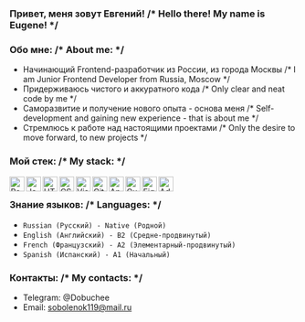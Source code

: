 ### Привет, меня зовут Евгений! /* Hello there! My name is Eugene! */
### Обо мне: /* About me: */
* Начинающий Frontend-разработчик из России, из города Москвы /* I am Junior Frontend Developer from Russia, Moscow */
* Придерживаюсь чистого и аккуратного кода /* Only clear and neat code by me */
* Саморазвитие и получение нового опыта - основа меня /* Self-development and gaining new experience - that is about me */
* Стремлюсь к работе над настоящими проектами /* Only the desire to move forward, to new projects */
### Мой стек: /* My stack: */
<p>
  <a href="https://reactjs.org/" title="React">
    <img align="left" src="https://github.com/get-icon/geticon/raw/master/icons/react.svg" alt="React" width="26px" height="26px"/>
  </a>
  
  <a href="https://developer.mozilla.org/en-US/docs/Web/JavaScript" title="JavaScript">
    <img align="left" src="https://github.com/get-icon/geticon/raw/master/icons/javascript.svg" alt="JavaScript" width="26px" height="26px"/>
  </a>
  
  <a href="https://www.w3.org/TR/html5/" title="HTML5">
    <img align="left" src="https://github.com/get-icon/geticon/raw/master/icons/html-5.svg" alt="HTML5" width="26px" height="26px"/>
  </a>
  
  <a href="https://www.w3.org/TR/CSS/" title="CSS3">
    <img align="left" src="https://github.com/get-icon/geticon/raw/master/icons/css-3.svg" alt="CSS3" width="26px" height="26px"/>
  </a>
  
  <a href="https://code.visualstudio.com/" title="Visual Studio Code">
    <img align="left" src="https://github.com/get-icon/geticon/raw/master/icons/visual-studio-code.svg" alt="Visual Studio Code" width="26px" height="26px"/>
  </a>
  
  <a href="https://git-scm.com/" title="Git">
    <img align="left" src="https://github.com/get-icon/geticon/raw/master/icons/git-icon.svg" alt="Git" width="26px" height="26px"/>
  </a>
  
  <a href="https://angular.io/" title="Angular">
    <img align="left" src="https://github.com/get-icon/geticon/raw/master/icons/angular-icon.svg" alt="Angular" width="26px" height="26px"/>
  </a>
  
  <a href="https://gulpjs.com/" title="Gulp">
    <img align="left" src="https://github.com/get-icon/geticon/raw/master/icons/gulp.svg" alt="Gulp" width="26px" height="26px"/>
  </a>
  
  <a href="https://www.figma.com/" title="Figma">
    <img align="left" src="https://github.com/get-icon/geticon/raw/master/icons/figma.svg" alt="Figma" width="26px" height="26px"/>
  </a>
  
  <a href="https://www.adobe.com/ru/products/photoshop.html" title="Photoshop">
    <img align="left" src="https://github.com/get-icon/geticon/raw/master/icons/adobe-photoshop.svg" alt="Adobe Photoshop" width="26px" height="26px"/>
  </a>
</p>
<br/>

### Знание языков: /* Languages: */
* `Russian (Русский) - Native (Родной)`
* `English (Английский) - B2 (Средне-продвинутый)`
* `French (Французский) - A2 (Элементарный-продвинутый)`
* `Spanish (Испанский) - A1 (Начальный)`

### Контакты: /* My contacts: */

* Telegram: @Dobuchee
* Email: sobolenok119@mail.ru
